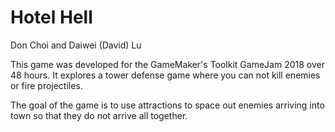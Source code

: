# Hotel Hell

Don Choi and Daiwei (David) Lu

This game was developed for the GameMaker's Toolkit GameJam 2018 over 48 hours. 
It explores a tower defense game where you can not kill enemies or fire projectiles.

The goal of the game is to use attractions to space out enemies arriving into town so that they do not arrive all together.
